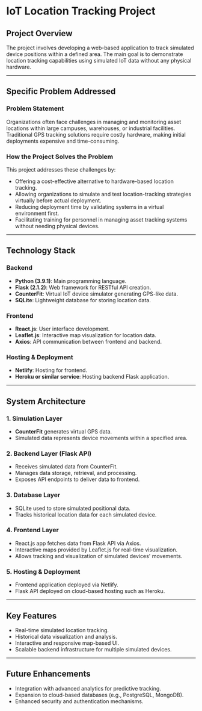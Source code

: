 # IoT Location Tracking Project

## Project Overview
The project involves developing a web-based application to track simulated device positions within a defined area. The main goal is to demonstrate location tracking capabilities using simulated IoT data without any physical hardware.

---

## Specific Problem Addressed

### Problem Statement
Organizations often face challenges in managing and monitoring asset locations within large campuses, warehouses, or industrial facilities. Traditional GPS tracking solutions require costly hardware, making initial deployments expensive and time-consuming.

### How the Project Solves the Problem
This project addresses these challenges by:
- Offering a cost-effective alternative to hardware-based location tracking.
- Allowing organizations to simulate and test location-tracking strategies virtually before actual deployment.
- Reducing deployment time by validating systems in a virtual environment first.
- Facilitating training for personnel in managing asset tracking systems without needing physical devices.

---

## Technology Stack

### Backend
- **Python (3.9.1)**: Main programming language.
- **Flask (2.1.2)**: Web framework for RESTful API creation.
- **CounterFit**: Virtual IoT device simulator generating GPS-like data.
- **SQLite**: Lightweight database for storing location data.

### Frontend
- **React.js**: User interface development.
- **Leaflet.js**: Interactive map visualization for location data.
- **Axios**: API communication between frontend and backend.

### Hosting & Deployment
- **Netlify**: Hosting for frontend.
- **Heroku or similar service**: Hosting backend Flask application.

---

## System Architecture

### 1. Simulation Layer
- **CounterFit** generates virtual GPS data.
- Simulated data represents device movements within a specified area.

### 2. Backend Layer (Flask API)
- Receives simulated data from CounterFit.
- Manages data storage, retrieval, and processing.
- Exposes API endpoints to deliver data to frontend.

### 3. Database Layer
- SQLite used to store simulated positional data.
- Tracks historical location data for each simulated device.

### 4. Frontend Layer
- React.js app fetches data from Flask API via Axios.
- Interactive maps provided by Leaflet.js for real-time visualization.
- Allows tracking and visualization of simulated devices' movements.

### 5. Hosting & Deployment
- Frontend application deployed via Netlify.
- Flask API deployed on cloud-based hosting such as Heroku.

---

## Key Features
- Real-time simulated location tracking.
- Historical data visualization and analysis.
- Interactive and responsive map-based UI.
- Scalable backend infrastructure for multiple simulated devices.

---

## Future Enhancements
- Integration with advanced analytics for predictive tracking.
- Expansion to cloud-based databases (e.g., PostgreSQL, MongoDB).
- Enhanced security and authentication mechanisms.
